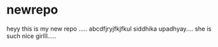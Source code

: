 # newrepo
heyy this is my new repo .....
abcdfjryjfkjfkul
siddhika upadhyay....
she is such nice girlll.....